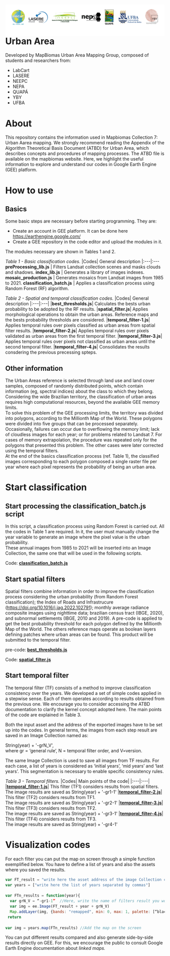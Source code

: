 <div class="fluid-row" id="header">
    <div id="column">
        <div class = "blocks">
            <img src='Image/LogosMapBiomasUAgroup-rev2.png' height='auto' width='auto' align='right'>
        </div>
    </div>
    <h1 class="title toc-ignore">Urban Area</h1>
</div>

Developed by MapBiomas Urban Area Mapping Group, composed of students and researchers from:
- LabCart <br/>
- LASERE <br/>
- NEEPC <br/>
- NEPA <br/>
- QUAPÁ <br/>
- YBY <br/>
- UFBA <br/>

# About
This repository contains the information used in Mapbiomas Collection 7: Urban Aarea mapping. We strongly recommend reading the Appendix of the Algorithm Theoretical Basis Document (ATBD) for Urban Area, which describes concepts and procedures of  mapping processes. The ATBD file is available on the mapbiomas website. Here, we highlight the useful information to explore and understand our codes in Google Earth Engine (GEE) platform.

# How to use
## Basics
Some basic steps are necessary before starting programming. They are:<br/> 
- Create an account in GEE platform. It can be done here https://earthengine.google.com/<br/>
- Create a GEE repository in the code editor and upload the modules in it. <br/>

The modules necessary are shown in Tables 1 and 2.<br/>

_Table 1 - Basic classification codes._
|Codes| General description
|:---|:---
**preProcessing_lib.js** | Filters Landsat collection scenes and masks clouds and shadows.
**index_lib.js** | Generates a library of images indexes.
**mosaic_production.js** | Generates mosaics from Landsat images from 1985 to 2021.
**classification_batch.js** | Applies a classification process using Random Forest (RF) algorithm.
<br/>

_Table 2 - Spatial and temporal classification codes._
|Codes| General description
|:---|:---|
|**best_thresholds.js**| Calculates the bests urban probability to be adopted by the RF results.
|**spatial_filter.js**| Applies morphological operations to obtain the urban areas. Reference maps and the bests probability thresholds are considered.
|**temporal_filter-1.js**| Applies temporal rules over pixels classified as urban areas from spatial filter results.
|**temporal_filter-2.js**| Applies temporal rules over pixels validated as urban areas from the first temporal filter.
|**temporal_filter-3.js**| Applies temporal rules over pixels not classified as urban areas until the second temporal filter.
|**temporal_filter-4.js**| Consolidates the results consdering the previous precessing spteps.
<br/>

## Other information
The Urban Areas reference is selected through land use and land cover samples, composed of randomly distributed points, which contain information (eg, spectral indices) about the class to which they belong.<br>
Considering the wide Brazilian territory, the classification of urban areas requires high computational resources, beyond the available GEE memory limits. <br/>
To solve this problem of the GEE processing limits, the territory was divided into polygons, according to the Millionth Map of the World. These polygons were divided into five groups that can be processed separately. <br/>
Occasionally, failures can occur due to overflowing the memory limit; lack of cloudless images for each year; or for problems related to Landsat 7. For cases of memory extrapolation, the procedure was repeated only for the polygons that presented this problem. The other cases were later corrected using the temporal filters. <br/>
At the end of the basics classification process (ref. Table 1), the classified images corresponding to each polygon composed a single raster file per year where each pixel represents the probability of being an urban area.

# Start classification
## Start processing the classification_batch.js script
In this script, a classification process using Random Forest is carried out. All the codes in Table 1 are required. In it, the user must manually change the year variable to generate an image where the pixel value is the urban probability. <br/>
These annual images from 1985 to 2021 will be inserted into an Image Collection, the same one that will be used in the following scripts.

Code: **[classification_batch.js](classification_batch.js)**

## Start spatial filters
Spatial filters combine information in order to improve the classification process considering the urban probability (from Random Forest classification);  the Index of Roads and Infrastrucure (https://doi.org/10.1016/j.jag.2022.102791); monthly average radiance composite images using nighttime data; brazilian census tract (IBGE, 2020), and subnormal settlements (IBGE, 2010 and 2019). A pre-code is applied to get the best probability threshold for each polygon defined by the Millionth Map of the World. The others reference maps operate as boolean layers defining patches where urban areas can be found. This product will be submitted to the temporal filter. <br/>

pre-code: **[best_thresholds.js](best_thresholds.js)**

Code: **[spatial_filter.js](spatial_filter.js)**
<br/>

## Start temporal filter
The temporal filter (TF) consists of a method to improve classification consistency over the years. We developed a set of simple codes applied in a stepwise sense. Each of them operates according to results obtained from the previous one. We encourage you to consider accessing the ATBD documentation to clarify the kernel concept adopted here. The main points of the code are explained in Table 3. <br/>

Both the input asset and the address of the exported images have to be set up into the codes. In general terms, the images from each step result are saved in an Image Collection named as:

String(year) + '-grN_V',  <br/>
where gr = ‘general rule’, N = temporal filter order, and V=version. <br/>

The same Image Collection is used to save all images from TF results. For each case, a list of years is considered as ‘initial years’, ‘mid years’ and ‘last years’. This segmentation is necessary to enable specific consistency rules. <br/>

_Table 3 - Temporal filters._ 
|Codes| Main points of the code|
|:---|:---|
|**[temporal_filter-1.js](temporal_filter-1.js)**| This filter (TF1) considers results from spatial filters. <br/> The image results are saved as String(year) + '-gr1-1'
|**[temporal_filter-2.js](temporal_filter-2.js)**| This filter (TF2) considers results from TF1. <br/> The image results are  saved as String(year) + '-gr2-1'
|**[temporal_filter-3.js](temporal_filter-3.js)**| This filter (TF3) considers results from TF2. <br/> The image results are saved as String(year) + '-gr3-1'
|**[temporal_filter-4.js](temporal_filter-4.js)**| This filter (TF4) considers results from TF3. <br/> The image results are saved as String(year) + '-gr4-1'
<br/>

# Visualization codes
For each filter you can put the map on screen through a simple function exemplified below. You have to define a list of years and also the assets where you saved the results.<br/>

```javascript
var FT_result = "write here the asset address of the image Collection considered"
var years = ["write here the list of years separated by commas"]

var FTn_results = function(year){
  var grN_V = “-gr1-1” 	//Here, write the name of filters result you would like to put in GEE screen
  var img = ee.Image(FT_result + year + grN_V)
  Map.addLayer(img, {bands: "remapped", min: 0, max: 1, palette: [“black”, “red”], opacity: 0.40}, grN_V + “-” +year) //Here you can specify visualizations parameters.
 return

var img = years.map(FTn_results) //Add the map on the screen
```
You can put different results compared and also generate side-by-side results directly on GEE. For this, we encourage the public to consult Google Earth Engine documentation about _linked maps._
